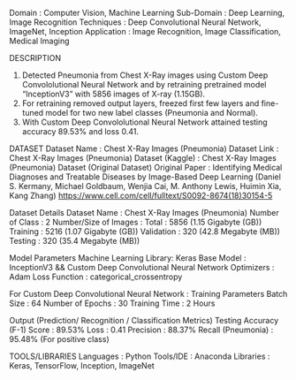 Domain             : Computer Vision, Machine Learning
Sub-Domain         : Deep Learning, Image Recognition
Techniques         : Deep Convolutional Neural Network, ImageNet, Inception
Application        : Image Recognition, Image Classification, Medical Imaging

DESCRIPTION
1. Detected Pneumonia from Chest X-Ray images using Custom Deep Convololutional Neural Network and by retraining pretrained model “InceptionV3” with 5856 images of X-ray (1.15GB).
2. For retraining removed output layers, freezed first few layers and fine-tuned model for two new label classes (Pneumonia and Normal).
3. With Custom Deep Convololutional Neural Network attained testing accuracy 89.53% and loss 0.41.

DATASET
Dataset Name     : Chest X-Ray Images (Pneumonia)
Dataset Link     : Chest X-Ray Images (Pneumonia) Dataset (Kaggle)
                 : Chest X-Ray Images (Pneumonia) Dataset (Original Dataset)
Original Paper   : Identifying Medical Diagnoses and Treatable Diseases by Image-Based Deep Learning
                   (Daniel S. Kermany, Michael Goldbaum, Wenjia Cai, M. Anthony Lewis, Huimin Xia, Kang Zhang)
                   https://www.cell.com/cell/fulltext/S0092-8674(18)30154-5

Dataset Details
Dataset Name            : Chest X-Ray Images (Pneumonia)
Number of Class         : 2
Number/Size of Images   : Total      : 5856 (1.15 Gigabyte (GB))
                          Training   : 5216 (1.07 Gigabyte (GB))
                          Validation : 320  (42.8 Megabyte (MB))
                          Testing    : 320  (35.4 Megabyte (MB))

Model Parameters
Machine Learning Library: Keras
Base Model              : InceptionV3 && Custom Deep Convolutional Neural Network
Optimizers              : Adam
Loss Function           : categorical_crossentropy

For Custom Deep Convolutional Neural Network : 
Training Parameters
Batch Size              : 64
Number of Epochs        : 30
Training Time           : 2 Hours

Output (Prediction/ Recognition / Classification Metrics)
Testing
Accuracy (F-1) Score    : 89.53%
Loss                    : 0.41
Precision               : 88.37%
Recall (Pneumonia)      : 95.48% (For positive class)

TOOLS/LIBRARIES
Languages               : Python
Tools/IDE               : Anaconda
Libraries               : Keras, TensorFlow, Inception, ImageNet



